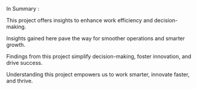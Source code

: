 

In Summary :

This project offers insights to enhance work efficiency and decision-making.

Insights gained here pave the way for smoother operations and smarter growth.

Findings from this project simplify decision-making, foster innovation, and drive success.

Understanding this project empowers us to work smarter, innovate faster, and thrive.




